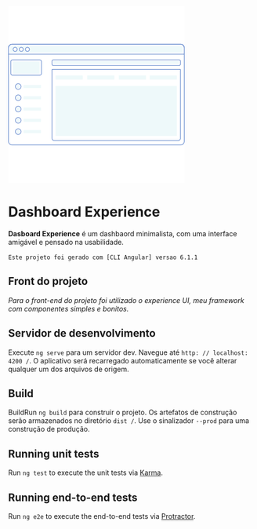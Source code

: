 ![Dashboard Experience](src/assets/images/Readme.svg)

Dashboard Experience
=============

**Dasboard Experience** é um dashbaord minimalista, com uma interface amigável e pensado na usabilidade.


	Este projeto foi gerado com [CLI Angular] versao 6.1.1
  
## Front do projeto

_Para o front-end do projeto foi utilizado o experience UI, meu framework com componentes simples e bonitos._


## Servidor de desenvolvimento

Execute `ng serve` para um servidor dev. Navegue até `http: // localhost: 4200 /`. O aplicativo será recarregado automaticamente se você alterar qualquer um dos arquivos de origem.


## Build

BuildRun `ng build` para construir o projeto. Os artefatos de construção serão armazenados no diretório `dist /`. Use o sinalizador `--prod` para uma construção de produção.

## Running unit tests

Run `ng test` to execute the unit tests via [Karma](https://karma-runner.github.io).

## Running end-to-end tests

Run `ng e2e` to execute the end-to-end tests via [Protractor](http://www.protractortest.org/).

